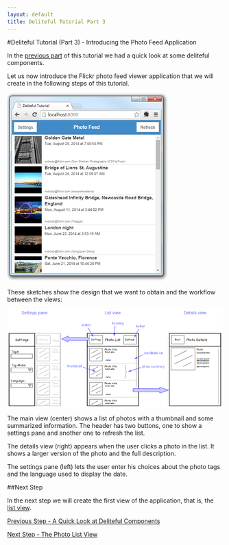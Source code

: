 ```yaml
---
layout: default
title: Deliteful Tutorial Part 3
---
```

#Deliteful Tutorial (Part 3) - Introducing the Photo Feed Application

In the [previous part](Part2QuickLook.md) of this tutorial we had a quick look at some deliteful components.

Let us now introduce the Flickr photo feed viewer application that we will create in the following steps of this
tutorial.

![Flickr Photo Feed App](images/final.png)

These sketches show the design that we want to obtain and the workflow between the views:

![Design Sketch](images/sketch.png)

The main view (center) shows a list of photos with a thumbnail and some summarized information. The header has two
buttons, one to show a settings pane and another one to refresh the list.

The details view (right) appears when the user clicks a photo in the list. It shows a larger version of the photo and
 the full description.

 The settings pane (left) lets the user enter his choices about the photo tags and the language used to display the
 date.

##Next Step

In the next step we will create the first view of the application, that is, the [list view](Part4ListView.md).

[Previous Step - A Quick Look at Deliteful Components](Part2QuickLook.md)

[Next Step - The Photo List View](Part4ListView.md)
